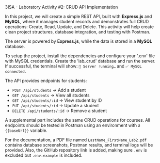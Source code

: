 3ISA - Laboratory Activity #2: CRUD API Implementation

In this project, we will create a simple REST API, built with **Express.js** and **MySQL**, where it manages student records and demonstrates full CRUD operations: Create, Read, Update, and Delete. This activity will help create clean project structures, database integration, and testing with Postman.

The server is powered by **Express.js**, while the data is stored in a **MySQL** database. 

To setup the project, install the dependencies and configure your '.env' file with MySQL credentials.
Create the 'lab_crud' database and run the server. If successful, the terminal will show: `🚀 Server running…` and `✅ MySQL connected`.

The API provides endpoints for students:  
- `POST /api/students` → Add a student  
- `GET /api/students` → View all students  
- `GET /api/students/:id` → View student by ID  
- `PUT /api/students/:id` → Update a student  
- `DELETE /api/students/:id` → Remove a student

A supplemental part includes the same CRUD operations for courses. All endpoints should be tested in Postman using an environment with a `{{baseUrl}}` variable.  

For the documentation, a PDF file named `LastName_FirstName_Lab2.pdf` contains database screenshots, Postman results, and terminal logs will be provided. Also, the GitHub repository link is added, making sure `.env` is excluded but `.env.example` is included.  
